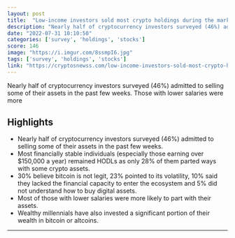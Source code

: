 ```yaml
---
layout: post
title:  "Low-income investors sold most crypto holdings during the market crash (survey)."
description: "Nearly half of cryptocurrency investors surveyed (46%) admitted to selling some of their assets in the past few weeks. Those with lower salaries were more"
date: "2022-07-31 10:10:50"
categories: ['survey', 'holdings', 'stocks']
score: 146
image: "https://i.imgur.com/8ssmpI6.jpg"
tags: ['survey', 'holdings', 'stocks']
link: "https://cryptosnewss.com/low-income-investors-sold-most-crypto-holdings-during-the-market-crash-survey/"
---
```


Nearly half of cryptocurrency investors surveyed (46%) admitted to selling some of their assets in the past few weeks. Those with lower salaries were more

## Highlights

- Nearly half of cryptocurrency investors surveyed (46%) admitted to selling some of their assets in the past few weeks.
- Most financially stable individuals (especially those earning over $150,000 a year) remained HODLs as only 28% of them parted ways with some crypto assets.
- 30% believe bitcoin is not legit, 23% pointed to its volatility, 10% said they lacked the financial capacity to enter the ecosystem and 5% did not understand how to buy digital assets.
- Most of those with lower salaries were more likely to part with their assets.
- Wealthy millennials have also invested a significant portion of their wealth in bitcoin or altcoins.

---
